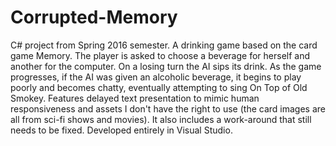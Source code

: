 # Corrupted-Memory
C# project from Spring 2016 semester.
A drinking game based on the card game Memory. The player is asked to choose a beverage for herself and another for the computer. On a losing turn the AI sips its drink. As the game progresses, if the AI was given an alcoholic beverage, it begins to play poorly and becomes chatty, eventually attempting to sing On Top of Old Smokey. Features delayed text presentation to mimic human responsiveness and assets I don't have the right to use (the card images are all from sci-fi shows and movies). It also includes a work-around that still needs to be fixed.
Developed entirely in Visual Studio.
